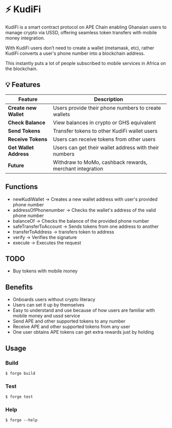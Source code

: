 # ⚡️ KudiFi

KudiFi is a smart contract protocol on APE Chain enabling Ghanaian users to manage crypto via USSD, offering seamless token transfers with mobile money integration.

With KudiFi users don’t need to create a wallet (metamask, etc), rather KudiFi converts a user's phone number into a blockchain address. 

This instantly puts a lot of people subscribed to mobile services in Africa on the blockchain.



## 💡 Features

| Feature               | Description                                      |
|-----------------------|--------------------------------------------------|
| **Create new Wallet** | Users provide their phone numbers to create wallets |
| **Check Balance**      | View balances in crypto or GHS equivalent       |
| **Send Tokens**        | Transfer tokens to other KudiFi wallet users    |
| **Receive Tokens**      | Users can receive tokens from other users       |
| **Get Wallet Address**  | Users can get their wallet address with their numbers            |
| **Future**             | Withdraw to MoMo, cashback rewards, merchant integration |


## Functions
- newKudiWallet -> Creates a new wallet address with user's provided phone number
- addressOfPhonenumber -> Checks the wallet's address of the valid phone number
- balanceOf -> Checks the balance of the provided phone number
- safeTransferToAccount -> Sends tokens from one address to another
- transferToAddress -> transfers token to address
- verify -> Verifies the signature
- execute -> Executes the request

## TODO
- Buy tokens with mobile money

## Benefits

- Onboards users without crypto literacy 
- Users can set it up by themselves
- Easy to understand and use because of how users are familiar with mobile money and ussd service
- Send APE and other supported tokens to any number
- Receive APE and other supported tokens from any user
- One user obtains APE tokens can get extra rewards just by holding


## Usage

### Build

`$ forge build`

### Test

`$ forge test`


### Help

`$ forge --help`
